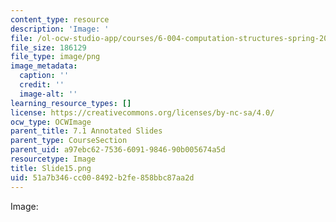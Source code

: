 ```yaml
---
content_type: resource
description: 'Image: '
file: /ol-ocw-studio-app/courses/6-004-computation-structures-spring-2017/51a7b346cc008492b2fe858bbc87aa2d_Slide15.png
file_size: 186129
file_type: image/png
image_metadata:
  caption: ''
  credit: ''
  image-alt: ''
learning_resource_types: []
license: https://creativecommons.org/licenses/by-nc-sa/4.0/
ocw_type: OCWImage
parent_title: 7.1 Annotated Slides
parent_type: CourseSection
parent_uid: a97ebc62-7536-6091-9846-90b005674a5d
resourcetype: Image
title: Slide15.png
uid: 51a7b346-cc00-8492-b2fe-858bbc87aa2d
---
```

Image: 